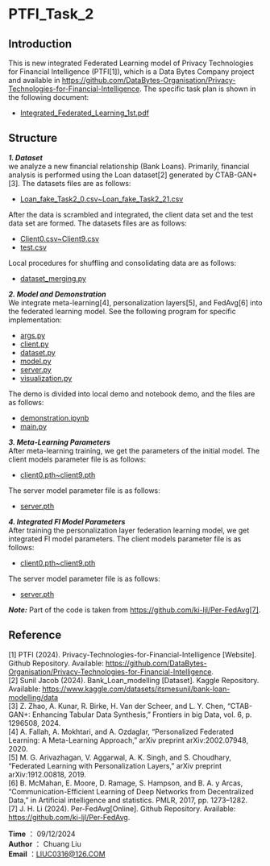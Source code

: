 # PTFI_Task_2
## Introduction
This is new integrated Federated Learning model of Privacy Technologies for Financial Intelligence (PTFI[1]), which is a Data Bytes Company project and available in https://github.com/DataBytes-Organisation/Privacy-Technologies-for-Financial-Intelligence. The specific task plan is shown in the following document:
- [Integrated_Federated_Learning_1st.pdf](https://github.com/liuchuang00/PTFI_Task_2/blob/master/Integrated_Federated_Learning_1st.pdf)


## Structure
***1. Dataset***  
we analyze a new financial relationship (Bank Loans). Primarily, financial analysis is performed using the Loan dataset[2] generated by CTAB-GAN+[3]. The datasets files are as follows:     
  - [Loan_fake_Task2_0.csv~Loan_fake_Task2_21.csv](https://github.com/liuchuang00/PTFI_Task_2/tree/master/Task%202/FL/data/Loan)  

After the data is scrambled and integrated, the client data set and the test data set are formed. The datasets files are as follows:  
  - [Client0.csv~Client9.csv](https://github.com/liuchuang00/PTFI_Task_2/tree/master/Task%202/FL/data/Loan)        
  - [test.csv](https://github.com/liuchuang00/PTFI_Task_2/blob/master/Task%202/FL/data/Loan/test.csv)   

Local procedures for shuffling and consolidating data are as follows:   
  - [dataset_merging.py](https://github.com/liuchuang00/PTFI_Task_2/blob/master/Task%202/FL/data/Loan/dataset_merging.py)        

***2. Model and Demonstration***    
We integrate meta-learning[4], personalization layers[5], and FedAvg[6] into the federated learning model. See the following program for specific implementation:       
  - [args.py](https://github.com/liuchuang00/PTFI_Task_2/tree/master/Task%202/FL/args.py)   
  - [client.py](https://github.com/liuchuang00/PTFI_Task_2/tree/master/Task%202/FL/client.py)    
  - [dataset.py](https://github.com/liuchuang00/PTFI_Task_2/tree/master/Task%202/FL/dataset.py)   
  - [model.py](https://github.com/liuchuang00/PTFI_Task_2/tree/master/Task%202/FL/model.py)   
  - [server.py](https://github.com/liuchuang00/PTFI_Task_2/tree/master/Task%202/FL/server.py)   
  - [visualization.py](https://github.com/liuchuang00/PTFI_Task_2/tree/master/Task%202/FL/visualization.py)   
   
The demo is divided into local demo and notebook demo, and the files are as follows:    
  - [demonstration.ipynb](https://github.com/liuchuang00/PTFI_Task_2/tree/master/Task%202/FL/demonstration.ipynb)   
  - [main.py](https://github.com/liuchuang00/PTFI_Task_2/tree/master/Task%202/FL/main.py)   


***3. Meta-Learning Parameters***    
After meta-learning training, we get the parameters of the initial model. The client models parameter file is as follows:     
  - [client0.pth~client9.pth](https://github.com/liuchuang00/PTFI_Task_2/tree/master/Task%202/FL/meta_parameters)

The server model parameter file is as follows:
  - [server.pth](https://github.com/liuchuang00/PTFI_Task_2/blob/master/Task%202/FL/meta_parameters/server.pth)
    
***4. Integrated Fl Model Parameters***   
After training the personalization layer federation learning model, we get integrated Fl model parameters. The client models parameter file is as follows:     
  - [client0.pth~client9.pth](https://github.com/liuchuang00/PTFI_Task_2/tree/master/Task%202/FL/FL_parameters)   

The server model parameter file is as follows:
  - [server.pth](https://github.com/liuchuang00/PTFI_Task_2/blob/master/Task%202/FL/FL_parameters/server.pth)

***Note:*** Part of the code is taken from https://github.com/ki-ljl/Per-FedAvg[7].   
## Reference
[1] PTFI (2024). Privacy-Technologies-for-Financial-Intelligence [Website]. Github Repository. Available: https://github.com/DataBytes-Organisation/Privacy-Technologies-for-Financial-Intelligence.     
[2] Sunil Jacob (2024). Bank_Loan_modelling [Dataset]. Kaggle Repository. Available: https://www.kaggle.com/datasets/itsmesunil/bank-loan-modelling/data   
[3] Z. Zhao, A. Kunar, R. Birke, H. Van der Scheer, and L. Y. Chen, “CTAB-GAN+: Enhancing Tabular Data Synthesis,” Frontiers in big Data, vol. 6, p. 1296508, 2024.   
[4] A. Fallah, A. Mokhtari, and A. Ozdaglar, “Personalized Federated Learning: A Meta-Learning Approach,” arXiv preprint arXiv:2002.07948, 2020.   
[5] M. G. Arivazhagan, V. Aggarwal, A. K. Singh, and S. Choudhary, “Federated Learning with Personalization Layers,” arXiv preprint arXiv:1912.00818, 2019.    
[6] B. McMahan, E. Moore, D. Ramage, S. Hampson, and B. A. y Arcas, “Communication-Efficient Learning of Deep Networks from Decentralized Data,” in Artificial intelligence and statistics. PMLR, 2017, pp. 1273–1282.     
[7] J. H. Li (2024). Per-FedAvg[Online]. Github Repository. Available: https://github.com/ki-ljl/Per-FedAvg.

**Time** ： 09/12/2024  
**Author** ： Chuang Liu   
**Email** ：LIUC0316@126.COM     

